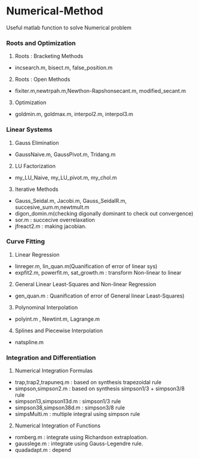 # Numerical-Method
Useful matlab function to solve Numerical problem

### Roots and Optimization
1. Roots : Bracketing Methods
* incsearch.m, bisect.m, false_position.m

2. Roots : Open Methods
* fixiter.m,newtrpah.m,Newthon-Rapshonsecant.m, modified_secant.m

3. Optimization
* goldmin.m, goldmax.m, interpol2.m, interpol3.m 

### Linear Systems
1. Gauss Elimination
* GaussNaive.m, GaussPivot.m, Tridang.m

2. LU Factorization
* my_LU_Naive, my_LU_pivot.m, my_chol.m

3. Iterative Methods
* Gauss_Seidal.m, Jacobi.m, Gauss_SeidalR.m, succesive_sum.m,newtmult.m
* digon_domin.m(checking digonally dominant to check out convergence)
* sor.m : succecive overrelaxation
* jfreact2.m : making jacobian.

### Curve Fitting
1. Linear Regression
* linreger.m, lin_quan.m(Quanification of error of linear sys)
* expfit2.m, powerfit.m, sat_growth.m : transform Non-linear to linear

2. General Linear Least-Squares and Non-linear Regression
* gen_quan.m : Quanification of error of General linear Least-Squares)

3. Polynominal Interpolation
* polyint.m , Newtint.m, Lagrange.m

4. Splines and Piecewise Interpolation
* natspline.m

### Integration and Differentiation
1. Numerical Integration Formulas
* trap,trap2,trapuneq.m : based on synthesis trapezoidal rule
* simpson,simpson2.m : based on synthesis simpson1/3 + simpson3/8 rule
* simpson13,simpson13d.m : simpson1/3 rule
* simpson38,simpson38d.m : simpson3/8 rule
* simpsMulti.m : multiple integral using simpson rule

2. Numerical Integration of Functions
* romberg.m : integrate using Richardson extraploation.
* gausslege.m : integrate using Gauss-Legendre rule.
* quadadapt.m : depend
